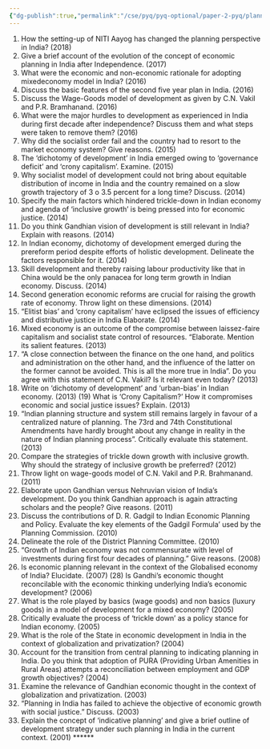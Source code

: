 ```yaml
---
{"dg-publish":true,"permalink":"/cse/pyq/pyq-optional/paper-2-pyq/planning-and-development-tpyq/"}
---
```



1. How the setting-up of NITI Aayog has changed the planning perspective in India? (2018) 
2. Give a brief account of the evolution of the concept of economic planning in India after Independence. (2017) 
3. What were the economic and non-economic rationale for adopting mixedeconomy model in India? (2016) 
4. Discuss the basic features of the second five year plan in India. (2016) 
5. Discuss the Wage-Goods model of development as given by C.N. Vakil and P.R. Bramhanand. (2016) 
6. What were the major hurdles to development as experienced in India during first decade after independence? Discuss them and what steps were taken to remove them? (2016) 
7. Why did the socialist order fail and the country had to resort to the market economy system? Give reasons. (2015) 
8. The ‘dichotomy of development’ in India emerged owing to ‘governance deficit’ and ‘crony capitalism’. Examine. (2015) 
9. Why socialist model of development could not bring about equitable distribution of income in India and the country remained on a slow growth trajectory of 3 o 3.5 percent for a long time? Discuss. (2014) 
10. Specify the main factors which hindered trickle-down in Indian economy and agenda of ‘inclusive growth’ is being pressed into for economic justice. (2014) 
11. Do you think Gandhian vision of development is still relevant in India? Explain with reasons. (2014)
12. In Indian economy, dichotomy of development emerged during the prereform period despite efforts of holistic development. Delineate the factors responsible for it. (2014) 
13. Skill development and thereby raising labour productivity like that in China would be the only panacea for long term growth in Indian economy. Discuss. (2014) 
14. Second generation economic reforms are crucial for raising the growth rate of economy. Throw light on these dimensions. (2014) 
15. “Elitist bias’ and ‘crony capitalism’ have eclipsed the issues of efficiency and distributive justice in India Elaborate. (2014) 
16. Mixed economy is an outcome of the compromise between laissez-faire capitalism and socialist state control of resources. “Elaborate. Mention its salient features. (2013) 
17. “A close connection between the finance on the one hand, and politics and administration on the other hand, and the influence of the latter on the former cannot be avoided. This is all the more true in India”. Do you agree with this statement of C.N. Vakil? Is it relevant even today? (2013) 
18. Write on ‘dichotomy of development’ and ‘urban-bias’ in Indian economy. (2013) (19) What is ‘Crony Capitalism?’ How it compromises economic and social justice issues? Explain. (2013) 
19. “Indian planning structure and system still remains largely in favour of a centralized nature of planning. The 73rd and 74th Constitutional Amendments have hardly brought about any change in reality in the nature of Indian planning process”. Critically evaluate this statement. (2013) 
20. Compare the strategies of trickle down growth with inclusive growth. Why should the strategy of inclusive growth be preferred? (2012) 
21. Throw light on wage-goods model of C.N. Vakil and P.R. Brahmanand. (2011) 
22. Elaborate upon Gandhian versus Nehruvian vision of India’s development. Do you think Gandhian approach is again attracting scholars and the people? Give reasons. (2011) 
23. Discuss the contributions of D. R. Gadgil to Indian Economic Planning and Policy. Evaluate the key elements of the Gadgil Formula’ used by the Planning Commission. (2010) 
24. Delineate the role of the District Planning Committee. (2010) 
25. “Growth of Indian economy was not commensurate with level of investments during first four decades of planning.” Give reasons. (2008) 
26. Is economic planning relevant in the context of the Globalised economy of India? Elucidate. (2007) (28) Is Gandhi’s economic thought reconcilable with the economic thinking underlying India’s economic development? (2006) 
27. What is the role played by basics (wage goods) and non basics (luxury goods) in a model of development for a mixed economy? (2005) 
28. Critically evaluate the process of ‘trickle down’ as a policy stance for Indian economy. (2005) 
29. What is the role of the State in economic development in India in the context of globalization and privatization? (2004) 
30. Account for the transition from central planning to indicating planning in India. Do you think that adoption of PURA (Providing Urban Amenities in Rural Areas) attempts a reconciliation between employment and GDP growth objectives? (2004) 
31. Examine the relevance of Gandhian economic thought in the context of globalization and privatization. (2003) 
32. “Planning in India has failed to achieve the objective of economic growth with social justice.” Discuss. (2003) 
33. Explain the concept of ‘indicative planning’ and give a brief outline of development strategy under such planning in India in the current context. (2001) ******